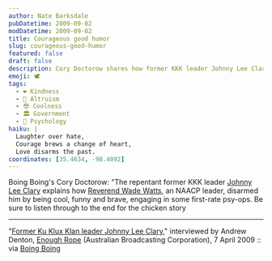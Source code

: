```yaml
---
author: Nate Barksdale
pubDatetime: 2009-09-02
modDatetime: 2009-09-02
title: Courageous good humor
slug: courageous-good-humor
featured: false
draft: false
description: Cory Doctorow shares how former KKK leader Johnny Lee Clary was transformed by the courageous and humorous approach of Reverend Wade Watts.
emoji: 🕊️
tags:
  - ❤️ Kindness
  - 🤝 Altruism
  - 😎 Coolness
  - 🏛️ Government
  - 🧠 Psychology
haiku: |
  Laughter over hate,  
  Courage brews a change of heart,  
  Love disarms the past.
coordinates: [35.4634, -98.4092]
---
```


Boing Boing's Cory Doctorow: "The repentant former KKK leader [Johnny Lee Clary](http://en.wikipedia.org/wiki/Johnny_Lee_Clary) explains how [Reverend Wade Watts](https://www.google.com/search?q=%22Reverend%20Wade%20Watts%22), an NAACP leader, disarmed him by being cool, funny and brave, engaging in some first-rate psy-ops. Be sure to listen through to the end for the chicken story

---

"[Former Ku Klux Klan leader Johnny Lee Clary](http://web.archive.org/web/20241212183902/https://boingboing.net/2009/08/28/howto-defeat-the-kla.html)," interviewed by Andrew Denton, [Enough Rope](http://web.archive.org/web/20170823130045/http://www.abc.net.au/tv/enoughrope/) (Australian Broadcasting Corporation), 7 April 2009 :: via [Boing Boing](https://www.google.com/search?q=%22Boing%20Boing%22%20boingboing.net)
